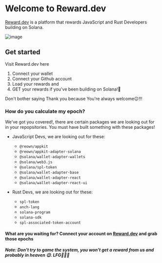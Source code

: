 # Welcome to Reward.dev

[Reward.dev](https://www.reward-dev.fun) is a platform that rewards JavaScript and Rust Developers building on Solana.

![image](https://github.com/user-attachments/assets/cc5af157-9216-4a16-8490-73caf31eed08)

## Get started
Visit Reward.dev here

1. Connect your wallet
2. Connect your Github account
3. Load your rewards and
4. GET your rewards if you've been building on Solana!🎉

Don't bother saying Thank you because You're always welcome😉!!!

### How do you calculate my epoch?
We've got you covered!, there are certain packages we are looking out for in your repopsitories. You must have built something with these packages!

- JavaScript Devs, we are looking out for these:
  - `@reown/appkit`
  - `@reown/appkit-adapter-solana`
  - `@solana/wallet-adapter-wallets`
  - `@solana/web3.js`
  - `@solana/spl-token`
  - `@solana/wallet-adapter-base`
  - `@solana/wallet-adapter-react`
  - `@solana/wallet-adapter-react-ui`

- Rust Devs, we are looking out for these:
  - `spl-token`
  - `anch-lang`
  - `solana-program`
  - `solana-sdk`
  - `spl-associated-token-account`


#### What are you waiting for? Connect your account on [Reward.dev](https://www.reward-dev.fun) and grab those epochs

##### Note: Don't try to game the system, you won't get a reward from us and probably in heaven 😉. LFG🚀🔥💯
